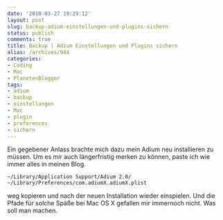 ```yaml
---
date: '2010-03-27 19:29:12'
layout: post
slug: backup-adium-einstellungen-und-plugins-sichern
status: publish
comments: true
title: Backup | Adium Einstellungen und Plugins sichern
alias: /archives/944
categories:
- Coding
- Mac
- PlanetenBlogger
tags:
- adium
- backup
- einstellungen
- Mac
- plugin
- preferences
- sichern
---
```


Ein gegebener Anlass brachte mich dazu mein Adium neu installieren zu müssen. Um es mir auch längerfristig merken zu können, paste ich wie immer alles in meinen Blog.

```
~/Library/Application Support/Adium 2.0/
~/Library/Preferences/com.adiumX.adiumX.plist
```


weg kopieren und nach der neuen Installation wieder einspielen. Und die Pfade für solche Späße bei Mac OS X gefallen mir immernoch nicht. Was soll man machen.
